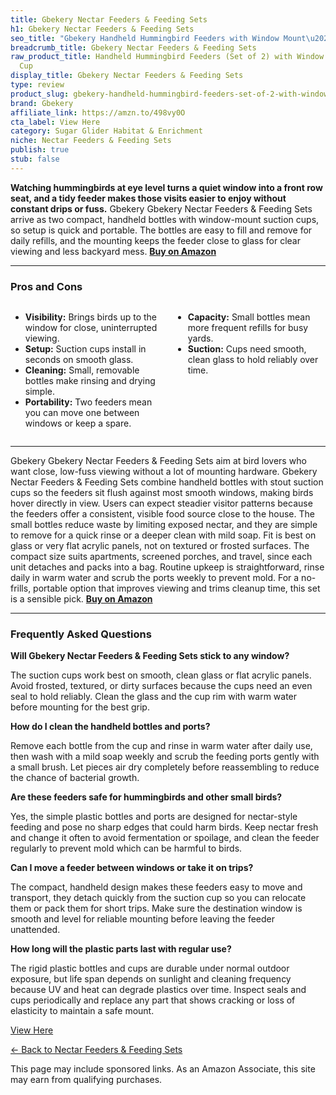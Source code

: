 ```yaml
---
title: Gbekery Nectar Feeders & Feeding Sets
h1: Gbekery Nectar Feeders & Feeding Sets
seo_title: "Gbekery Handheld Hummingbird Feeders with Window Mount\u2026"
breadcrumb_title: Gbekery Nectar Feeders & Feeding Sets
raw_product_title: Handheld Hummingbird Feeders (Set of 2) with Window Mount Suction
  Cup
display_title: Gbekery Nectar Feeders & Feeding Sets
type: review
product_slug: gbekery-handheld-hummingbird-feeders-set-of-2-with-window-mount-suction-cup
brand: Gbekery
affiliate_link: https://amzn.to/498vy0O
cta_label: View Here
category: Sugar Glider Habitat & Enrichment
niche: Nectar Feeders & Feeding Sets
publish: true
stub: false
---
```


<div id="intro" class="full-width">
  <p><strong>Watching hummingbirds at eye level turns a quiet window into a front row seat, and a tidy feeder makes those visits easier to enjoy without constant drips or fuss.</strong> Gbekery Gbekery Nectar Feeders & Feeding Sets arrive as two compact, handheld bottles with window-mount suction cups, so setup is quick and portable. The bottles are easy to fill and remove for daily refills, and the mounting keeps the feeder close to glass for clear viewing and less backyard mess. <a href="https://amzn.to/498vy0O" rel="nofollow sponsored noopener" target="_blank"><strong>Buy on Amazon</strong></a></p>
</div>

<hr />
<h3 id="pros-cons">Pros and Cons</h3>
<div class="pc-grid" style="display:grid;grid-template-columns:1fr 1fr;gap:16px;">
  <ul>
    <li><strong>Visibility:</strong> Brings birds up to the window for close, uninterrupted viewing.</li>
    <li><strong>Setup:</strong> Suction cups install in seconds on smooth glass.</li>
    <li><strong>Cleaning:</strong> Small, removable bottles make rinsing and drying simple.</li>
    <li><strong>Portability:</strong> Two feeders mean you can move one between windows or keep a spare.</li>
  </ul>
  <ul>
    <li><strong>Capacity:</strong> Small bottles mean more frequent refills for busy yards.</li>
    <li><strong>Suction:</strong> Cups need smooth, clean glass to hold reliably over time.</li>
  </ul>
</div>
<hr />

<div class="full-width">
  <p>Gbekery Gbekery Nectar Feeders & Feeding Sets aim at bird lovers who want close, low-fuss viewing without a lot of mounting hardware. Gbekery Nectar Feeders & Feeding Sets combine handheld bottles with stout suction cups so the feeders sit flush against most smooth windows, making birds hover directly in view. Users can expect steadier visitor patterns because the feeders offer a consistent, visible food source close to the house. The small bottles reduce waste by limiting exposed nectar, and they are simple to remove for a quick rinse or a deeper clean with mild soap. Fit is best on glass or very flat acrylic panels, not on textured or frosted surfaces. The compact size suits apartments, screened porches, and travel, since each unit detaches and packs into a bag. Routine upkeep is straightforward, rinse daily in warm water and scrub the ports weekly to prevent mold. For a no-frills, portable option that improves viewing and trims cleanup time, this set is a sensible pick. <a href="https://amzn.to/498vy0O" rel="nofollow sponsored noopener" target="_blank"><strong>Buy on Amazon</strong></a></p>
</div>

<hr />
<h3 id="faqs">Frequently Asked Questions</h3>

<p><strong>Will Gbekery Nectar Feeders & Feeding Sets stick to any window?</strong></p>
<p>The suction cups work best on smooth, clean glass or flat acrylic panels. Avoid frosted, textured, or dirty surfaces because the cups need an even seal to hold reliably. Clean the glass and the cup rim with warm water before mounting for the best grip.</p>

<p><strong>How do I clean the handheld bottles and ports?</strong></p>
<p>Remove each bottle from the cup and rinse in warm water after daily use, then wash with a mild soap weekly and scrub the feeding ports gently with a small brush. Let pieces air dry completely before reassembling to reduce the chance of bacterial growth.</p>

<p><strong>Are these feeders safe for hummingbirds and other small birds?</strong></p>
<p>Yes, the simple plastic bottles and ports are designed for nectar-style feeding and pose no sharp edges that could harm birds. Keep nectar fresh and change it often to avoid fermentation or spoilage, and clean the feeder regularly to prevent mold which can be harmful to birds.</p>

<p><strong>Can I move a feeder between windows or take it on trips?</strong></p>
<p>The compact, handheld design makes these feeders easy to move and transport, they detach quickly from the suction cup so you can relocate them or pack them for short trips. Make sure the destination window is smooth and level for reliable mounting before leaving the feeder unattended.</p>

<p><strong>How long will the plastic parts last with regular use?</strong></p>
<p>The rigid plastic bottles and cups are durable under normal outdoor exposure, but life span depends on sunlight and cleaning frequency because UV and heat can degrade plastics over time. Inspect seals and cups periodically and replace any part that shows cracking or loss of elasticity to maintain a safe mount.</p>
<p><a class="btn" href="https://amzn.to/498vy0O" target="_blank" rel="nofollow sponsored noopener">View Here</a></p>
<p><a href="/roundups/sugar-glider-habitat-enrichment/nectar-feeders-feeding-sets/">← Back to Nectar Feeders & Feeding Sets</a></p>
<aside class="disclosure">This page may include sponsored links. As an Amazon Associate, this site may earn from qualifying purchases.</aside>
